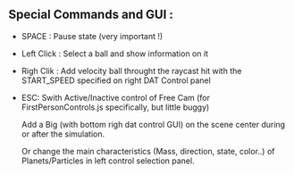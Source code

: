 
## Special Commands and GUI : 
- SPACE : Pause state (very important !)
- Left Click : Select a ball and show information on it
- Righ Clik : Add velocity ball throught the raycast hit with the START_SPEED specified on right DAT Control panel
- ESC: Swith Active/Inactive control of Free Cam (for FirstPersonControls.js specifically, but little buggy)

    Add a Big  (with bottom righ dat control GUI) on the scene center during or after the simulation. 

    Or change the main characteristics (Mass, direction, state, color..) of Planets/Particles in left control selection panel. 




